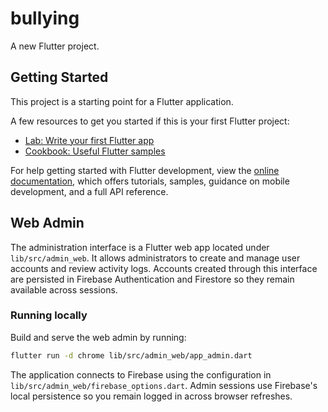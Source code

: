 # bullying

A new Flutter project.

## Getting Started

This project is a starting point for a Flutter application.

A few resources to get you started if this is your first Flutter project:

- [Lab: Write your first Flutter app](https://docs.flutter.dev/get-started/codelab)
- [Cookbook: Useful Flutter samples](https://docs.flutter.dev/cookbook)

For help getting started with Flutter development, view the
[online documentation](https://docs.flutter.dev/), which offers tutorials,
samples, guidance on mobile development, and a full API reference.
## Web Admin

The administration interface is a Flutter web app located under
`lib/src/admin_web`. It allows administrators to create and manage user
accounts and review activity logs. Accounts created through this interface are
persisted in Firebase Authentication and Firestore so they remain available
across sessions.

### Running locally

Build and serve the web admin by running:

```bash
flutter run -d chrome lib/src/admin_web/app_admin.dart
```

The application connects to Firebase using the configuration in
`lib/src/admin_web/firebase_options.dart`.
Admin sessions use Firebase's local persistence so you remain logged in across
browser refreshes.